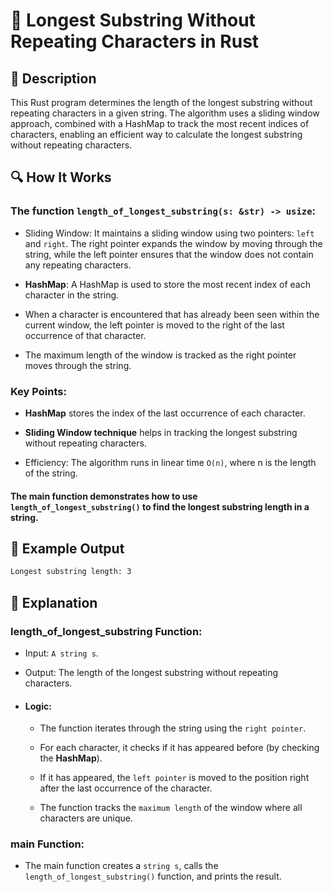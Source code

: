 
# 📌 Longest Substring Without Repeating Characters in Rust

## 🚀 Description
This Rust program determines the length of the longest substring without repeating characters in a given string. The algorithm uses a sliding window approach, combined with a HashMap to track the most recent indices of characters, enabling an efficient way to calculate the longest substring without repeating characters.

## 🔍 How It Works
### The function `length_of_longest_substring(s: &str) -> usize`:

- Sliding Window: It maintains a sliding window using two pointers: `left` and `right`. The right pointer expands the window by moving through the string, while the left pointer ensures that the window does not contain any repeating characters.

- **HashMap**: A HashMap is used to store the most recent index of each character in the string.

- When a character is encountered that has already been seen within the current window, the left pointer is moved to the right of the last occurrence of that character.

- The maximum length of the window is tracked as the right pointer moves through the string.

### Key Points:
- **HashMap** stores the index of the last occurrence of each character.

- **Sliding Window technique** helps in tracking the longest substring without repeating characters.

- Efficiency: The algorithm runs in linear time `O(n)`, where n is the length of the string.

#### The main function demonstrates how to use `length_of_longest_substring()` to find the longest substring length in a string.

## 🎯 Example Output
```sh
Longest substring length: 3
```

## 📂 Explanation
### length_of_longest_substring Function:
- Input: `A string s`.

- Output: The length of the longest substring without repeating characters.

- #### Logic:

     - The function iterates through the string using the `right pointer`.

     - For each character, it checks if it has appeared before (by checking the **HashMap**).

     - If it has appeared, the `left pointer` is moved to the position right after the last occurrence of the character.

     - The function tracks the `maximum length` of the window where all characters are unique.

### main Function:
- The main function creates a `string s`, calls the `length_of_longest_substring()` function, and prints the result.
